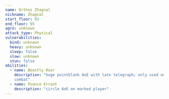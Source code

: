 ```yaml
---
name: Orthos Zhagnal
nickname: Zhagnal
start_floor: 93
end_floor: 95
agro: unknown
attack_type: Physical
vulnerabilities:
  bind: unknown
  heavy: unknown
  sleep: false
  slow: unknown
  stun: false
abilities:
  - name: Beastly Roar
    description: "huge pointblank AoE with late telegraph; only used out of
    combat"
  - name: Pounce Errant
    description: "circle AoE on marked player"
---
```

